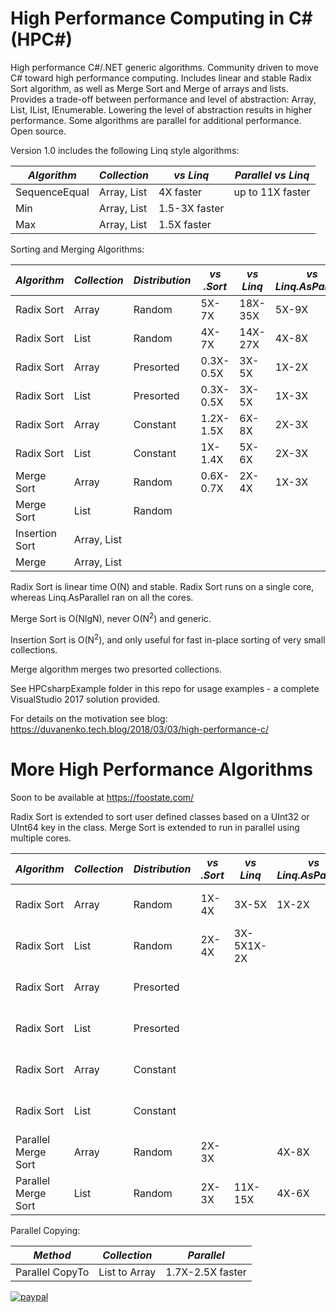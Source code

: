 # High Performance Computing in C# (HPC#)

High performance C#/.NET generic algorithms. Community driven to move C# toward high performance computing.
Includes linear and stable Radix Sort algorithm, as well as Merge Sort and Merge of arrays and lists.
Provides a trade-off between performance and level of abstraction: Array, List, IList, IEnumerable.
Lowering the level of abstraction results in higher performance. Some algorithms are parallel for additional performance.
Open source.

Version 1.0 includes the following Linq style algorithms:

*Algorithm*|*Collection*|*vs Linq*|*Parallel vs Linq*
--- | --- | --- | ---
SequenceEqual|Array, List|4X faster|up to 11X faster
Min|Array, List|1.5-3X faster
Max|Array, List|1.5X faster

Sorting and Merging Algorithms:

*Algorithm*|*Collection*|*Distribution*|*vs .Sort*|*vs Linq*|*vs Linq.AsParallel*
--- | --- | --- | --- | --- | ---
Radix Sort|Array|Random|5X-7X|18X-35X|5X-9X
Radix Sort|List|Random|4X-7X|14X-27X|4X-8X
Radix Sort|Array|Presorted|0.3X-0.5X|3X-5X|1X-2X
Radix Sort|List|Presorted|0.3X-0.5X|3X-5X|1X-3X
Radix Sort|Array|Constant|1.2X-1.5X|6X-8X|2X-3X
Radix Sort|List|Constant|1X-1.4X|5X-6X|2X-3X
Merge Sort|Array|Random|0.6X-0.7X|2X-4X|1X-3X
Merge Sort|List|Random||||
Insertion Sort|Array, List||||
Merge|Array, List||||

Radix Sort is linear time O(N) and stable. Radix Sort runs on a single core, whereas Linq.AsParallel ran on all the cores.

Merge Sort is O(NlgN), never O(N<sup>2</sup>) and generic.

Insertion Sort is O(N<sup>2</sup>), and only useful for fast in-place sorting of very small collections.

Merge algorithm merges two presorted collections.

See HPCsharpExample folder in this repo for usage examples - a complete VisualStudio 2017 solution provided.

For details on the motivation see blog:
https://duvanenko.tech.blog/2018/03/03/high-performance-c/

# More High Performance Algorithms
Soon to be available at https://foostate.com/

Radix Sort is extended to sort user defined classes based on a UInt32 or UInt64 key in the class. Merge Sort is extended to run in parallel using multiple
cores.

*Algorithm*|*Collection*|*Distribution*|*vs .Sort*|*vs Linq*|*vs Linq.AsParallel*|*Description*
--- | --- | --- | --- | --- | --- | ---
Radix Sort|Array|Random|1X-4X|3X-5X|1X-2X|User defined class
Radix Sort|List|Random|2X-4X|3X-5X1X-2X||User defined class
Radix Sort|Array|Presorted||||User defined class
Radix Sort|List|Presorted||||User defined class
Radix Sort|Array|Constant||||User defined class
Radix Sort|List|Constant||||User defined class
Parallel Merge Sort|Array|Random|2X-3X||4X-8X|Stable
Parallel Merge Sort|List|Random|2X-3X|11X-15X|4X-6X|Stable

Parallel Copying:

*Method*|*Collection*|*Parallel*
--- | --- | ---
Parallel CopyTo|List to Array|1.7X-2.5X faster



[![paypal](https://www.paypalobjects.com/en_US/i/btn/btn_donateCC_LG.gif)](https://www.paypal.com/cgi-bin/webscr?cmd=_s-xclick&hosted_button_id=LDD8L7UPAC7QL)
